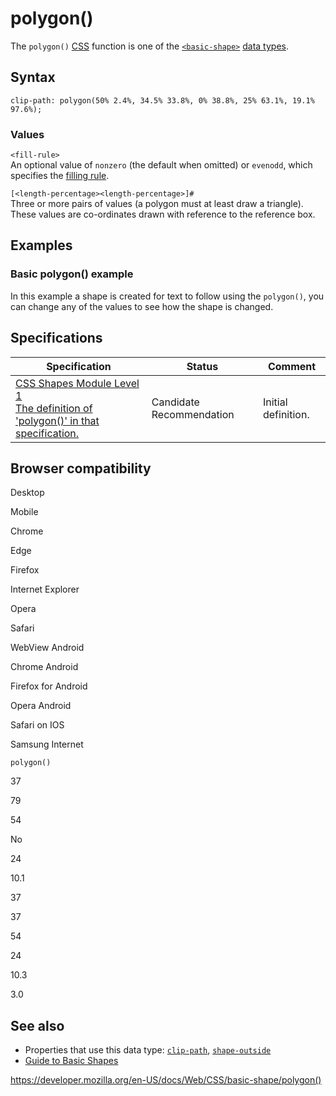 # polygon()

The `polygon()` [CSS](https://developer.mozilla.org/en-US/docs/Web/CSS) function is one of the [`<basic-shape>`](../basic-shape) [data types](../css_types).

## Syntax

    clip-path: polygon(50% 2.4%, 34.5% 33.8%, 0% 38.8%, 25% 63.1%, 19.1% 97.6%);

### Values

`<fill-rule>`  
An optional value of `nonzero` (the default when omitted) or `evenodd`, which specifies the [filling rule](https://developer.mozilla.org/en-US/docs/Web/SVG/Attribute/fill-rule).

`[<length-percentage><length-percentage>]#`  
Three or more pairs of values (a polygon must at least draw a triangle). These values are co-ordinates drawn with reference to the reference box.

## Examples

### Basic polygon() example

In this example a shape is created for text to follow using the `polygon()`, you can change any of the values to see how the shape is changed.

## Specifications

<table><thead><tr class="header"><th>Specification</th><th>Status</th><th>Comment</th></tr></thead><tbody><tr class="odd"><td><a href="https://drafts.csswg.org/css-shapes/#funcdef-polygon">CSS Shapes Module Level 1<br />
<span class="small">The definition of 'polygon()' in that specification.</span></a></td><td><span class="spec-cr">Candidate Recommendation</span></td><td>Initial definition.</td></tr></tbody></table>

## Browser compatibility

Desktop

Mobile

Chrome

Edge

Firefox

Internet Explorer

Opera

Safari

WebView Android

Chrome Android

Firefox for Android

Opera Android

Safari on IOS

Samsung Internet

`polygon()`

37

79

54

No

24

10.1

37

37

54

24

10.3

3.0

## See also

- Properties that use this data type: [`clip-path`](../clip-path), [`shape-outside`](../shape-outside)
- [Guide to Basic Shapes](../css_shapes/basic_shapes)

<a href="https://developer.mozilla.org/en-US/docs/Web/CSS/basic-shape/polygon()" class="_attribution-link">https://developer.mozilla.org/en-US/docs/Web/CSS/basic-shape/polygon()</a>
